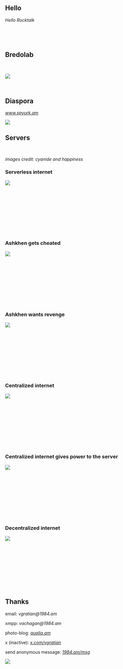 

## Hello

_Hello Rocktalk_


&nbsp;


&nbsp;

## Bredolab

&nbsp;


![](img/bredolab.png)


&nbsp;


## Diaspora

_www.spyurk.am_


![](img/spyurk.png)


## Servers


&nbsp;

_images credit: cyanide and happiness_

### Serverless internet

![](img/03.png)


&nbsp;

&nbsp;

&nbsp;

&nbsp;

&nbsp;

### Ashkhen gets cheated

![](img/11.png)

&nbsp;

&nbsp;

&nbsp;

&nbsp;

&nbsp;


### Ashkhen wants revenge

![](img/12.png)

&nbsp;

&nbsp;

&nbsp;

&nbsp;

&nbsp;


### Centralized internet

![](img/07.png)

&nbsp;

&nbsp;

&nbsp;

&nbsp;

&nbsp;


### Centralized internet gives power to the server

![](img/09.png)

&nbsp;

&nbsp;

&nbsp;

&nbsp;

&nbsp;



### Decentralized internet

![](img/08.png)

&nbsp;

&nbsp;

&nbsp;

&nbsp;

&nbsp;




## Thanks

email: _vgratian@1984.am_

xmpp: _vachagan@1984.am_

photo-blog: _[qualia.am](https://www.qualia.am)_

x (inactive): _[x.com/vgratian](https://www.x.com/vgratian)_

send anonymous message: _[1984.am/msg](https://wwww.1984.am/msg)_


![](img/qr.png)
